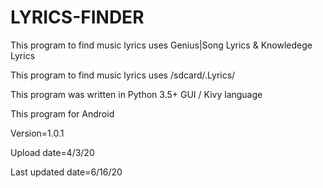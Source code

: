 # LYRICS-FINDER

This program to find music lyrics uses Genius|Song Lyrics & Knowledege Lyrics

This program to find music lyrics uses /sdcard/.Lyrics/

This program was written in Python 3.5+ GUI / Kivy language 

This program for Android 



Version=1.0.1


Upload date=4/3/20

Last updated date=6/16/20

